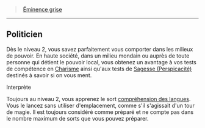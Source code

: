 ﻿---
!GenericItem
Name: Politicien
Id: wizard_eminence_hd.md#politicien
ParentLink: wizard_eminence_hd.md#Éminence-grise
ParentName: Éminence grise
NameLevel: 2
Attributes:
  Name: Politicien
  Markdown: >+
    ## <!--Name-->Politicien<!--/Name-->


    Dès le niveau 2, vous savez parfaitement vous comporter dans les milieux de pouvoir. En haute société, dans un milieu mondain ou auprès de toute personne qui détient le pouvoir local, vous obtenez un avantage à vos tests de compétence en [Charisme](hd_abilities_charisma.md) ainsi qu'aux tests de [Sagesse (Perspicacité)](hd_abilities_wisdom_perspicacite.md) destinés à savoir si on vous ment.


    Interprète


    Toujours au niveau 2, vous apprenez le sort [compréhension des langues](hd_spells_comprehension_des_langues.md). Vous le lancez sans utiliser d'emplacement, comme s'il s'agissait d'un tour de magie. Il est toujours considéré comme préparé et ne compte pas dans le nombre maximum de sorts que vous pouvez préparer.

AttributesDictionary: >+
  Name: Politicien

  Markdown: >+

    ## <!--Name-->Politicien<!--/Name-->





    Dès le niveau 2, vous savez parfaitement vous comporter dans les milieux de pouvoir. En haute société, dans un milieu mondain ou auprès de toute personne qui détient le pouvoir local, vous obtenez un avantage à vos tests de compétence en [Charisme](hd_abilities_charisma.md) ainsi qu'aux tests de [Sagesse (Perspicacité)](hd_abilities_wisdom_perspicacite.md) destinés à savoir si on vous ment.





    Interprète





    Toujours au niveau 2, vous apprenez le sort [compréhension des langues](hd_spells_comprehension_des_langues.md). Vous le lancez sans utiliser d'emplacement, comme s'il s'agissait d'un tour de magie. Il est toujours considéré comme préparé et ne compte pas dans le nombre maximum de sorts que vous pouvez préparer.



---
> [Éminence grise](hd_wizard_eminence.md)

---

## Politicien

Dès le niveau 2, vous savez parfaitement vous comporter dans les milieux de pouvoir. En haute société, dans un milieu mondain ou auprès de toute personne qui détient le pouvoir local, vous obtenez un avantage à vos tests de compétence en [Charisme](hd_abilities_charisma.md) ainsi qu'aux tests de [Sagesse (Perspicacité)](hd_abilities_wisdom_perspicacite.md) destinés à savoir si on vous ment.

Interprète

Toujours au niveau 2, vous apprenez le sort [compréhension des langues](hd_spells_comprehension_des_langues.md). Vous le lancez sans utiliser d'emplacement, comme s'il s'agissait d'un tour de magie. Il est toujours considéré comme préparé et ne compte pas dans le nombre maximum de sorts que vous pouvez préparer.


